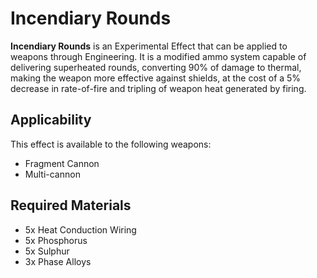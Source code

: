 # Incendiary Rounds
**Incendiary Rounds** is an Experimental Effect that can be applied to weapons through Engineering. It is a modified ammo system capable of delivering superheated rounds, converting 90% of damage to thermal, making the weapon more effective against shields, at the cost of a 5% decrease in rate-of-fire and tripling of weapon heat generated by firing.

## Applicability

This effect is available to the following weapons:

- Fragment Cannon
- Multi-cannon

## Required Materials

- 5x Heat Conduction Wiring
- 5x Phosphorus
- 5x Sulphur
- 3x Phase Alloys